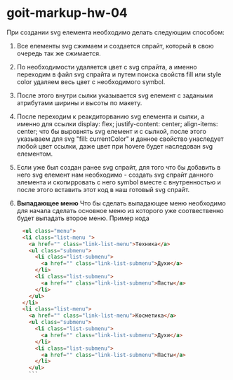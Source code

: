 # goit-markup-hw-04

При создании svg елемента необходимо делать следующим способом:

1. Все елементы svg сжимаем и создается спрайт, который в свою очередь так же сжимается.
2. По необходимости удаляется цвет с svg спрайта, а именно переходим в файл svg спрайта и путем
   поиска свойств fill или style color удаляем весь цвет с необходимого symbol.
3. После этого внутри сылки указывается svg елемент с задаными атрибутами ширины и высоты по макету.
4. После переходим к реакдиторванию svg елемента и сылки, а именно для ссылки display: flex;
   justify-content: center; align-items: center; что бы выровнять svg елемент и с сылкой, после
   этого указываем для svg "fill: currentColor" и данное свойство унаследует любой цвет ссылки, даже
   цвет при hovere будет наследован svg елементом.
5. Если уже был создан ранее svg спрайт, для того что бы добавить в него svg елемент нам
   необходимо - создать svg спрайт данного элемента и скопирровать с него symbol вместе с
   внутренностью и после этого вставить этот код в наш готовый svg спрайт.
   
 6. **Выпадающее меню**
 Что бы сделать выпадающее меню необходимо для начала сделать основное меню из которого уже соотвественно будет выпадать второе меню.
 Пример кода 
 ```html 
      <ul class="menu">
      <li class="list-menu ">
        <a href="" class="link-list-menu">Техника</a>
        <ul class="submenu">
          <li class="list-submenu">
            <a href="" class="link-list-submenu">Духи</a>
          </li>
          <li class="list-submenu">
            <a href="" class="link-list-submenu">Пасты</a>
          </li>
        </ul>
      </li>
      <li class="list-menu">
        <a href="" class="link-list-menu">Косметика</a>
        <ul class="submenu">
          <li class="list-submenu">
            <a href="" class="link-list-submenu">Духи</a>
          </li>
          <li class="list-submenu">
            <a href="" class="link-list-submenu">Пасты</a>
          </li>
        </ul>
        ```

